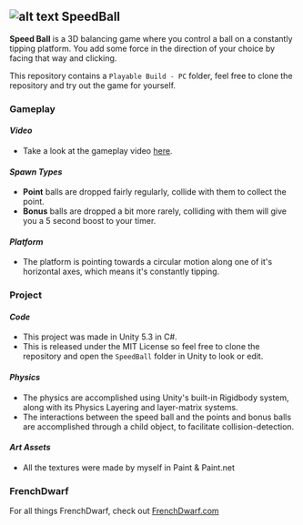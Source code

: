 ## ![alt text][logo] SpeedBall ##
[logo]: https://avatars0.githubusercontent.com/u/11473656?s=50

**Speed Ball** is a 3D balancing game where you control a ball on a constantly tipping platform. You add some force in the direction of your choice by facing that way and clicking.

This repository contains a `Playable Build - PC` folder, feel free to clone the repository and try out the game for yourself.

### Gameplay ###

#### _Video_ ####

- Take a look at the gameplay video [here](https://youtu.be/kMFRjwT9TMk "Link to the Youtube video").

#### _Spawn Types_ ####

- **Point** balls are dropped fairly regularly, collide with them to collect the point.
- **Bonus** balls are dropped a bit more rarely, colliding with them will give you a 5 second boost to your timer.

#### _Platform_ ####

- The platform is pointing towards a circular motion along one of it's horizontal axes, which means it's constantly tipping.

### Project ###

#### _Code_ ####

- This project was made in Unity 5.3 in C#.
- This is released under the MIT License so feel free to clone the repository and open the `SpeedBall` folder in Unity to look or edit.

#### _Physics_ ####

- The physics are accomplished using Unity's built-in Rigidbody system, along with its Physics Layering and layer-matrix systems.
- The interactions between the speed ball and the points and bonus balls are accomplished through a child object, to facilitate collision-detection.

#### _Art Assets_ ####

 - All the textures were made by myself in Paint & Paint.net

### FrenchDwarf ###

For all things FrenchDwarf, check out [FrenchDwarf.com](http://www.FrenchDwarf.com)